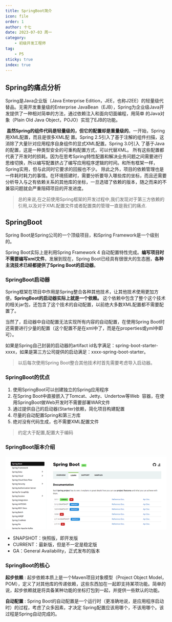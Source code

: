 ```yaml
---
title: SpringBoot简介
icon: file
order: 1
author: 十七
date: 2023-07-03 周一
category:
	- 初级开发工程师
tag:
	- P5
sticky: true
index: true
---
```


## Spring的痛点分析

Spring是Java企业版（Java Enterprise Edition，JEE，也称J2EE）的轻量级代替品。无需开发重量级的Enterprise JavaBean（EJB），Spring为企业级Java开发提供了一种相对简单的方法，通过依赖注入和面向切面编程，用简单 的Java对象（Plain Old Java Object，POJO）实现了EJB的功能。

 **虽然Spring的组件代码是轻量级的，但它的配置却是重量级的**。一开始，Spring用XML配置，而且是很多XML配 置。Spring 2.5引入了基于注解的组件扫描，这消除了大量针对应用程序自身组件的显式XML配置。Spring 3.0引入 了基于Java的配置，这是一种类型安全的可重构配置方式，可以代替XML。 所有这些配置都代表了开发时的损耗。因为在思考Spring特性配置和解决业务问题之间需要进行思维切换，所以编写配置挤占了编写应用程序逻辑的时间。和所有框架一样，Spring实用，但与此同时它要求的回报也不少。 除此之外，项目的依赖管理也是一件耗时耗力的事情。在环境搭建时，需要分析要导入哪些库的坐标，而且还需要 分析导入与之有依赖关系的其他库的坐标，一旦选错了依赖的版本，随之而来的不兼容问题就会严重阻碍项目的开发进度。
 
> 总的来说,在之前使用Spring框架的开发过程中,我们发现对于第三方依赖的引用,以及对于XML配置文件或者配置类的管理一直是我们的痛点.

## SpringBoot

Spring Boot是Spring公司的一个顶级项目，和Spring Framework是一个级别的。 

Spring Boot实际上是利用Spring Framework 4 自动配置特性完成。**编写项目时不需要编写xml文件**。发展到现在，Spring Boot已经具有很很大的生态圈，**各种主流技术已经都提供了Spring Boot的启动器**。

### SpringBoot启动器

Spring框架在项目中作用是Spring整合各种其他技术，让其他技术使用更加方便。**SpringBoot的启动器实际上就是一个依赖。** 这个依赖中包含了整个这个技术的相关jar包，还包含了这个技术的自动配置，以前绝大多数XML配置都不需要配置了。

当然了，启动器中自动配置无法实现所有内容的自动配置，在使用Spring Boot时还需要进行少量的配置（这个配置不是在xml中了，而是在properties或yml中即可）。

如果是Spring自己封装的启动器的artifact id名字满足：spring-boot-starter-xxxx，如果是第三方公司提供的启动满足：xxxx-spring-boot-starter。

> 以后每次使用Spring Boot整合其他技术时首先需要考虑导入启动器。

### SpringBoot的优点

1. 使用SpringBoot可以创建独立的Spring应用程序
2. 在Spring Boot中直接嵌入了Tomcat、Jetty、Undertow等Web  容器，在使用SpringBoot做Web开发时不需要部署WAR文件
3. 通过提供自己的启动器(Starter)依赖，简化项目构建配置
4. 尽量的自动配置Spring和第三方库
5. 绝对没有代码生成，也不需要XML配置文件

> 约定大于配置,配置大于编码

### SpringBoot版本介绍

![](./assets/image-20230703150802299.png)

- SNAPSHOT：快照版，即开发版
- CURRENT：最新版，但是不一定是稳定版
- GA：General Availability，正式发布的版本

### SpringBoot的核心

**起步依赖**  :  起步依赖本质上是一个Maven项目对象模型（Project Object Model，POM），定义了对其他库的传递依赖，这些东西加在一起即支持某项功能。简单的说，起步依赖就是将具备某种功能的坐标打包到一起，并提供一些默认的功能。

**自动配置** : Spring Boot的自动配置是一个运行时（更准确地说，是应用程序启动时）的过程，考虑了众多因素，才决定 Spring配置应该用哪个，不该用哪个。该过程是Spring自动完成的。
